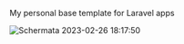 My personal base template for Laravel apps


![Schermata 2023-02-26 18:17:50](https://user-images.githubusercontent.com/1055395/221425881-e84d08c3-8786-4a85-9d1e-3a97776e66fb.png)
